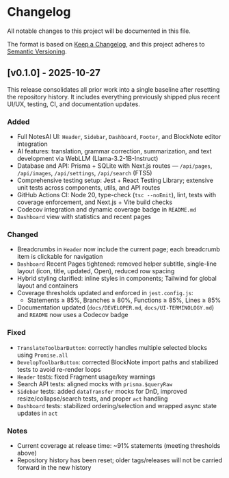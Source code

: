 # Changelog

All notable changes to this project will be documented in this file.

The format is based on [Keep a Changelog](https://keepachangelog.com/en/1.0.0/),
and this project adheres to [Semantic Versioning](https://semver.org/spec/v2.0.0.html).

## [v0.1.0] - 2025-10-27

This release consolidates all prior work into a single baseline after resetting the repository history. It includes everything previously shipped plus recent UI/UX, testing, CI, and documentation updates.

### Added

- Full NotesAI UI: `Header`, `Sidebar`, `Dashboard`, `Footer`, and BlockNote editor integration
- AI features: translation, grammar correction, summarization, and text development via WebLLM (Llama-3.2-1B-Instruct)
- Database and API: Prisma + SQLite with Next.js routes — `/api/pages`, `/api/images`, `/api/settings`, `/api/search` (FTS5)
- Comprehensive testing setup: Jest + React Testing Library; extensive unit tests across components, utils, and API routes
- GitHub Actions CI: Node 20, type-check (`tsc --noEmit`), lint, tests with coverage enforcement, and Next.js + Vite build checks
- Codecov integration and dynamic coverage badge in `README.md`
- `Dashboard` view with statistics and recent pages

### Changed

- Breadcrumbs in `Header` now include the current page; each breadcrumb item is clickable for navigation
- `Dashboard` Recent Pages tightened: removed helper subtitle, single-line layout (icon, title, updated, Open), reduced row spacing
- Hybrid styling clarified: inline styles in components; Tailwind for global layout and containers
- Coverage thresholds updated and enforced in `jest.config.js`:
  - Statements ≥ 85%, Branches ≥ 80%, Functions ≥ 85%, Lines ≥ 85%
- Documentation updated (`docs/DEVELOPER.md`, `docs/UI-TERMINOLOGY.md`) and `README` now uses a Codecov badge

### Fixed

- `TranslateToolbarButton`: correctly handles multiple selected blocks using `Promise.all`
- `DevelopToolbarButton`: corrected BlockNote import paths and stabilized tests to avoid re-render loops
- `Header` tests: fixed Fragment usage/key warnings
- Search API tests: aligned mocks with `prisma.$queryRaw`
- `Sidebar` tests: added `dataTransfer` mocks for DnD, improved resize/collapse/search tests, and proper `act` handling
- `Dashboard` tests: stabilized ordering/selection and wrapped async state updates in `act`

### Notes

- Current coverage at release time: ~91% statements (meeting thresholds above)
- Repository history has been reset; older tags/releases will not be carried forward in the new history

